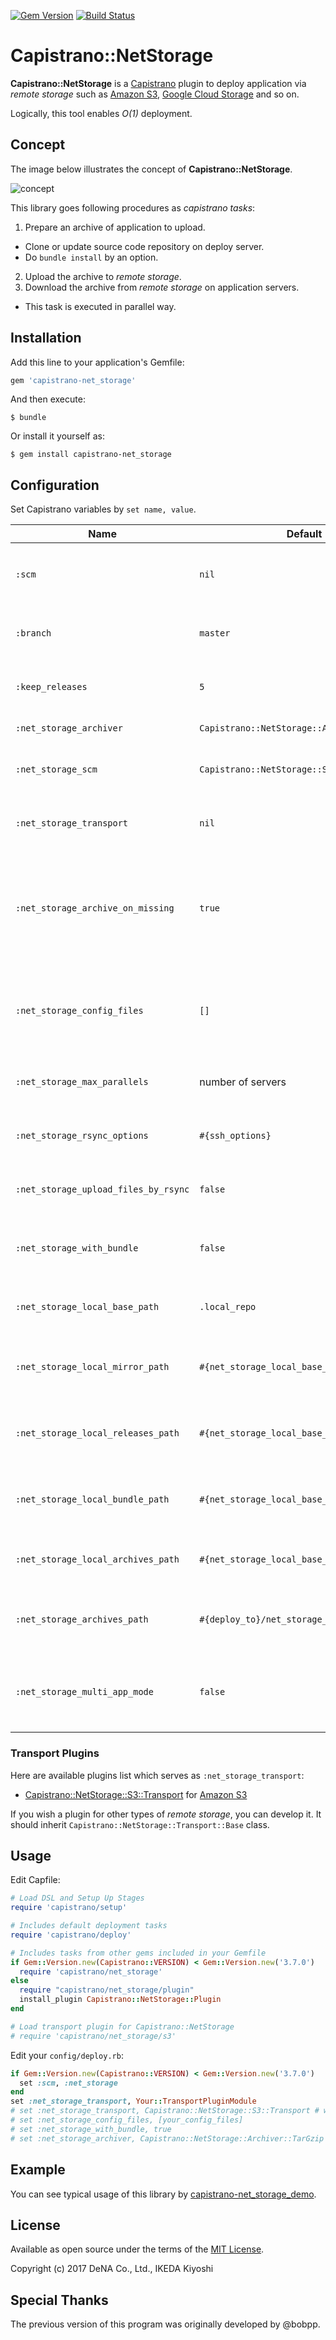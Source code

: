 [![Gem Version](https://badge.fury.io/rb/capistrano-net_storage.svg)](https://badge.fury.io/rb/capistrano-net_storage)
[![Build Status](https://travis-ci.org/DeNADev/capistrano-net_storage.svg?branch=master)](https://travis-ci.org/DeNADev/capistrano-net_storage)
# Capistrano::NetStorage

**Capistrano::NetStorage** is a [Capistrano](http://capistranorb.com/) plugin to deploy application
via _remote storage_ such as [Amazon S3](https://aws.amazon.com/s3/),
[Google Cloud Storage](https://cloud.google.com/storage/) and so on.

Logically, this tool enables _O(1)_ deployment.


## Concept

The image below illustrates the concept of **Capistrano::NetStorage**.

![concept](https://github.com/DeNADev/capistrano-net_storage/raw/resource/images/concept.png)

This library goes following procedures as _capistrano tasks_:

1. Prepare an archive of application to upload.
  * Clone or update source code repository on deploy server.
  * Do `bundle install` by an option.
2. Upload the archive to _remote storage_.
3. Download the archive from _remote storage_ on application servers.
  * This task is executed in parallel way.

## Installation

Add this line to your application's Gemfile:

```ruby
gem 'capistrano-net_storage'
```

And then execute:

    $ bundle

Or install it yourself as:

    $ gem install capistrano-net_storage

## Configuration

Set Capistrano variables by `set name, value`.

 Name | Default | Description
------|---------|------------
 `:scm`  | `nil` | Set `:net_storage` for capistrano before v3.7
 `:branch` | `master` | Target branch of SCM to release
 `:keep_releases` | `5` | Numbers to keep released versions
 `:net_storage_archiver` | `Capistrano::NetStorage::Archiver::TarGzip` | Archiver class
 `:net_storage_scm` | `Capistrano::NetStorage::SCM::Git` | Internal scm class for application repository
 `:net_storage_transport` | `nil` | Transport class for _remote storage_
 `:net_storage_archive_on_missing` | `true` | If `true`, create and upload archive only when target archive is missing on remote storage
 `:net_storage_config_files` | `[]` | Files to sync `config/` directory on target servers' application directory
 `:net_storage_max_parallels` | number of servers | Max concurrency for remote tasks
 `:net_storage_rsync_options` | `#{ssh_options}` | SSH options for rsync command to sync configs
 `:net_storage_upload_files_by_rsync` | `false` | Use rsync(1) to deploy config files
 `:net_storage_with_bundle` | `false` | Do `bundle install` when creating archive
 `:net_storage_local_base_path` | `.local_repo` | Base directory on deploy server
 `:net_storage_local_mirror_path` | `#{net_storage_local_base_path}/mirror` | Path to clone repository on deploy server
 `:net_storage_local_releases_path` | `#{net_storage_local_base_path}/releases` | Path to keep release directories on deploy server
 `:net_storage_local_bundle_path` | `#{net_storage_local_base_path}/bundle` | Shared directory to install gems on deploy server
 `:net_storage_local_archives_path` | `#{net_storage_local_base_path}/archives` | Archive directories on deploy server
 `:net_storage_archives_path` | `#{deploy_to}/net_storage_archives` | Archive directories on application server
 `:net_storage_multi_app_mode` | `false` | Deploy a repository with multiple Rails apps at the top directory

### Transport Plugins

Here are available plugins list which serves as `:net_storage_transport`:

- [Capistrano::NetStorage::S3::Transport](https://github.com/DeNADev/capistrano-net_storage-s3) for [Amazon S3](https://aws.amazon.com/s3/)

If you wish a plugin for other types of _remote storage_, you can develop it. It should inherit
`Capistrano::NetStorage::Transport::Base` class.

## Usage

Edit Capfile:

```ruby
# Load DSL and Setup Up Stages
require 'capistrano/setup'

# Includes default deployment tasks
require 'capistrano/deploy'

# Includes tasks from other gems included in your Gemfile
if Gem::Version.new(Capistrano::VERSION) < Gem::Version.new('3.7.0')
  require 'capistrano/net_storage'
else
  require "capistrano/net_storage/plugin"
  install_plugin Capistrano::NetStorage::Plugin
end

# Load transport plugin for Capistrano::NetStorage
# require 'capistrano/net_storage/s3'
```

Edit your `config/deploy.rb`:

```ruby
if Gem::Version.new(Capistrano::VERSION) < Gem::Version.new('3.7.0')
  set :scm, :net_storage
end
set :net_storage_transport, Your::TransportPluginModule
# set :net_storage_transport, Capistrano::NetStorage::S3::Transport # w/ capistrano-net_storage-s3
# set :net_storage_config_files, [your_config_files]
# set :net_storage_with_bundle, true
# set :net_storage_archiver, Capistrano::NetStorage::Archiver::TarGzip
```

## Example

You can see typical usage of this library by
[capistrano-net_storage_demo](https://github.com/DeNADev/capistrano-net_storage_demo).

## License

Available as open source under the terms of the [MIT License](http://opensource.org/licenses/MIT).

Copyright (c) 2017 DeNA Co., Ltd., IKEDA Kiyoshi

## Special Thanks

The previous version of this program was originally developed by @bobpp.